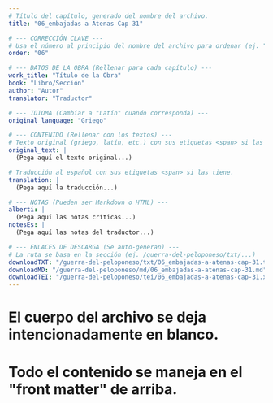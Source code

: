 ```yaml
---
# Título del capítulo, generado del nombre del archivo.
title: "06_embajadas a Atenas Cap 31"

# --- CORRECCIÓN CLAVE ---
# Usa el número al principio del nombre del archivo para ordenar (ej. "05" de "05_conflicto...")
order: "06"

# --- DATOS DE LA OBRA (Rellenar para cada capítulo) ---
work_title: "Título de la Obra"
book: "Libro/Sección"
author: "Autor"
translator: "Traductor"

# --- IDIOMA (Cambiar a "Latín" cuando corresponda) ---
original_language: "Griego"

# --- CONTENIDO (Rellenar con los textos) ---
# Texto original (griego, latín, etc.) con sus etiquetas <span> si las tiene.
original_text: |
  (Pega aquí el texto original...)

# Traducción al español con sus etiquetas <span> si las tiene.
translation: |
  (Pega aquí la traducción...)

# --- NOTAS (Pueden ser Markdown o HTML) ---
alberti: |
  (Pega aquí las notas críticas...)
notesEs: |
  (Pega aquí las notas del traductor...)

# --- ENLACES DE DESCARGA (Se auto-generan) ---
# La ruta se basa en la sección (ej. /guerra-del-peloponeso/txt/...)
downloadTXT: "/guerra-del-peloponeso/txt/06_embajadas-a-atenas-cap-31.txt"
downloadMD: "/guerra-del-peloponeso/md/06_embajadas-a-atenas-cap-31.md"
downloadTEI: "/guerra-del-peloponeso/tei/06_embajadas-a-atenas-cap-31.xml"
---
```

# El cuerpo del archivo se deja intencionadamente en blanco.
# Todo el contenido se maneja en el "front matter" de arriba.